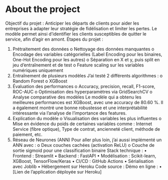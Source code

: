 # About the project

Objectif du projet :
Anticiper les départs de clients pour aider les entreprises à adapter leur stratégie de fidélisation et limiter les pertes. Le modèle permet ainsi d’identifier les clients susceptibles de quitter le service, afin d’agir en amont.
Étapes du projet :
1.	Prétraitement des données
o	Nettoyage des données manquantes
o	Encodage des variables catégorielles (Label Encoding pour les binaires, One-Hot Encoding pour les autres)
o	Séparation en X et y, puis split en jeu d’entraînement et de test
o	Feature scaling sur les variables numériques uniquement
2.	Entraînement de plusieurs modèles J’ai testé 2 différents algorithmes :
o	Random Forest
o	XGBoost
3.	Évaluation des performances
o	Accuracy, precision, recall, F1-score, ROC-AUC
o	Optimisation des hyperparamètres via GridSearchCV
o	Analyse comparative des modèles
Le modèle qui a obtenu les meilleures performances est XGBoost, avec une accuracy de 80.60 %. Il a également montré une bonne robustesse et une interprétabilité intéressante via l’analyse de l’importance des features.
4.	Explication du modèle
o	Visualisation des variables les plus influentes
o	Mise en évidence du poids de certaines variables comme : Internet Service (fibre optique), Type de contrat, ancienneté client, méthode de paiement, etc.
5.	Réseau de Neurones (ANN) Pour aller plus loin, j’ai aussi implémenté un ANN avec :
o	Deux couches cachées (activation ReLU)
o	Couche de sortie sigmoid pour une classification binaire
Stack technique :
•	Frontend : Streamlit
•	Backend : FastAPI
•	Modélisation : Scikit-learn, XGBoost, TensorFlow/Keras
•	CI/CD : GitHub Actions
•	Sérialisation avec Joblib
•	Hébergement sur Heroku
Code source :
Démo en ligne :
•	[Lien de l’application déployée sur Heroku]


 
